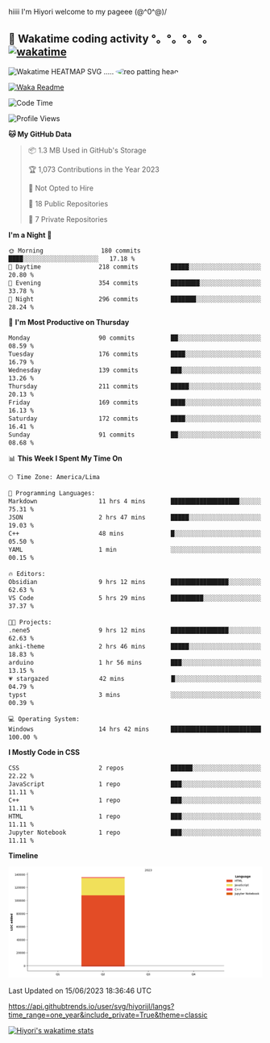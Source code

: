 hiiii I'm Hiyori welcome to my pageee \(@^0^@)/

## 🦄 Wakatime coding activity °。°。°。°。[![wakatime](https://wakatime.com/badge/user/49dba2c5-26e1-43a7-9d07-e0f8613d1227.svg)](https://wakatime.com/@49dba2c5-26e1-43a7-9d07-e0f8613d1227) 
<img src="https://wakatime.com/share/@hiyori/ef87015d-57e0-4afb-bb56-1a99a24ea312.svg" width="600" alt="Wakatime HEATMAP SVG"/> ..... <img src="https://i.postimg.cc/RFM2CQFY/reo-patting.webp" alt="reo patting head" width="200" style="border-radius: 50%;">



[![Waka Readme](https://github.com/hiyorijl/hiyorijl/actions/workflows/Waka%20Readme.yml/badge.svg)](https://github.com/hiyorijl/hiyorijl/actions/workflows/Waka%20Readme.yml)


<!--START_SECTION:waka-->
![Code Time](http://img.shields.io/badge/Code%20Time-155%20hrs%2010%20mins-blue)

![Profile Views](http://img.shields.io/badge/Profile%20Views-167-blue)

**🐱 My GitHub Data** 

> 📦 1.3 MB Used in GitHub's Storage 
 > 
> 🏆 1,073 Contributions in the Year 2023
 > 
> 🚫 Not Opted to Hire
 > 
> 📜 18 Public Repositories 
 > 
> 🔑 7 Private Repositories 
 > 
**I'm a Night 🦉** 

```text
🌞 Morning                180 commits         ████░░░░░░░░░░░░░░░░░░░░░   17.18 % 
🌆 Daytime                218 commits         █████░░░░░░░░░░░░░░░░░░░░   20.80 % 
🌃 Evening                354 commits         ████████░░░░░░░░░░░░░░░░░   33.78 % 
🌙 Night                  296 commits         ███████░░░░░░░░░░░░░░░░░░   28.24 % 
```
📅 **I'm Most Productive on Thursday** 

```text
Monday                   90 commits          ██░░░░░░░░░░░░░░░░░░░░░░░   08.59 % 
Tuesday                  176 commits         ████░░░░░░░░░░░░░░░░░░░░░   16.79 % 
Wednesday                139 commits         ███░░░░░░░░░░░░░░░░░░░░░░   13.26 % 
Thursday                 211 commits         █████░░░░░░░░░░░░░░░░░░░░   20.13 % 
Friday                   169 commits         ████░░░░░░░░░░░░░░░░░░░░░   16.13 % 
Saturday                 172 commits         ████░░░░░░░░░░░░░░░░░░░░░   16.41 % 
Sunday                   91 commits          ██░░░░░░░░░░░░░░░░░░░░░░░   08.68 % 
```


📊 **This Week I Spent My Time On** 

```text
🕑︎ Time Zone: America/Lima

💬 Programming Languages: 
Markdown                 11 hrs 4 mins       ███████████████████░░░░░░   75.31 % 
JSON                     2 hrs 47 mins       █████░░░░░░░░░░░░░░░░░░░░   19.03 % 
C++                      48 mins             █░░░░░░░░░░░░░░░░░░░░░░░░   05.50 % 
YAML                     1 min               ░░░░░░░░░░░░░░░░░░░░░░░░░   00.15 % 

🔥 Editors: 
Obsidian                 9 hrs 12 mins       ████████████████░░░░░░░░░   62.63 % 
VS Code                  5 hrs 29 mins       █████████░░░░░░░░░░░░░░░░   37.37 % 

🐱‍💻 Projects: 
.nene5                   9 hrs 12 mins       ████████████████░░░░░░░░░   62.63 % 
anki-theme               2 hrs 46 mins       █████░░░░░░░░░░░░░░░░░░░░   18.83 % 
arduino                  1 hr 56 mins        ███░░░░░░░░░░░░░░░░░░░░░░   13.15 % 
💗 stargazed              42 mins             █░░░░░░░░░░░░░░░░░░░░░░░░   04.79 % 
typst                    3 mins              ░░░░░░░░░░░░░░░░░░░░░░░░░   00.39 % 

💻 Operating System: 
Windows                  14 hrs 42 mins      █████████████████████████   100.00 % 
```

**I Mostly Code in CSS** 

```text
CSS                      2 repos             ██████░░░░░░░░░░░░░░░░░░░   22.22 % 
JavaScript               1 repo              ███░░░░░░░░░░░░░░░░░░░░░░   11.11 % 
C++                      1 repo              ███░░░░░░░░░░░░░░░░░░░░░░   11.11 % 
HTML                     1 repo              ███░░░░░░░░░░░░░░░░░░░░░░   11.11 % 
Jupyter Notebook         1 repo              ███░░░░░░░░░░░░░░░░░░░░░░   11.11 % 
```



**Timeline**


![Lines of Code chart](https://raw.githubusercontent.com/hiyorijl/hiyorijl/main/assets/bar_graph.png)

 Last Updated on 15/06/2023 18:36:46 UTC
<!--END_SECTION:waka-->
https://api.githubtrends.io/user/svg/hiyorijl/langs?time_range=one_year&include_private=True&theme=classic

 [![Hiyori's wakatime stats](https://github-readme-stats.vercel.app/api/wakatime?username=hiyori&theme=buefy&range=last_year&is_including_today=true&layout=compact)](https://github.com/anuraghazra/github-readme-stats)
